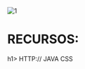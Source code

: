
![1](https://github.com/DanteDeFlorencia77/c/assets/4090490/a7ca2ecd-72f8-48ae-9695-829624c884d6)
<h1>RECURSOS:</h1>h1>
HTTP://
JAVA
CSS
